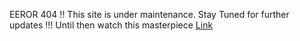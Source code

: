 EEROR 404 !! This site is under maintenance. Stay Tuned for further updates !!!
Until then watch this masterpiece [Link](https://rb.gy/fs8etf)

